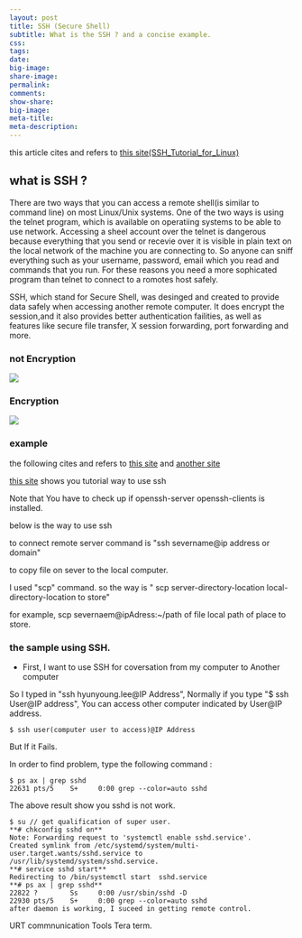 ```yaml
---
layout: post
title: SSH (Secure Shell)
subtitle: What is the SSH ? and a concise example.
css:
tags:
date:
big-image:
share-image:
permalink:
comments:
show-share:
big-image:
meta-title:
meta-description:
---
```


this article cites and refers to [this site(SSH_Tutorial_for_Linux)](http://support.suso.com/supki/SSH_Tutorial_for_Linux)

## what is SSH ?

  There are two ways that you can access a remote shell(is similar to command line) on most Linux/Unix systems.
  One of the two ways is using the telnet program, which is available on operatiing systems to be able to use network.
  Accessing a sheel account over the telnet is dangerous because everything that you send or recevie over it is visible in plain text on the local network of the machine you are connecting to.
  So anyone can sniff everything such as your username, password, email which you read and commands that you run. 
  For these reasons you need a more sophicated program than telnet to connect to a romotes host safely.
  
  SSH, which stand for Secure Shell, was desinged and created to provide data safely when accessing another remote computer.
  It does encrypt the session,and it also provides better authentication failities, as well as features like secure file transfer, X session forwarding, port forwarding and more.
  
### not Encryption

  ![](/img/Image/Study-In-San-Jose-CA/SSH_unencrytion.png)
  

  
### Encryption

  ![](/img/Image/Study-In-San-Jose-CA/SSH_encrytion.png)
  
### example

the following cites and refers to [this site](http://www.server-world.info/en/note?os=CentOS_7&p=ssh&f=2) and [another site](http://www.hypexr.org/linux_scp_help.php)

[this site](http://www.cyberciti.biz/faq/centos-ssh/) shows you tutorial way to use ssh 

Note that You have to check up if openssh-server openssh-clients is installed.

below is the way to use ssh

  to connect remote server 
    command is "ssh severname@ip address or domain"
     
  to copy file on sever to the local computer. 
  
  I used "scp" command. so the way is " scp server-directory-location  local-directory-location to store"
  
  for example,
  scp severnaem@ipAdress:~/path of file local path of place to store. 
  

### the sample using SSH. 

 - First, I want to use SSH for coversation from my computer to Another computer
 
  So I typed in "ssh hyunyoung.lee@IP Address", Normally if you type "$ ssh User@IP address", You can access other computer indicated by User@IP address.
  
```
$ ssh user(computer user to access)@IP Address
```
  
  But If it Fails. 

  In order to find problem, type the following command :

```shell
$ ps ax | grep sshd      
22631 pts/5    S+     0:00 grep --color=auto sshd    
```

  The above result show you sshd is not work. 
 
```
$ su // get qualification of super user.  
**# chkconfig sshd on**   
Note: Forwarding request to 'systemctl enable sshd.service'.   
Created symlink from /etc/systemd/system/multi-user.target.wants/sshd.service to /usr/lib/systemd/system/sshd.service.   
**# service sshd start**   
Redirecting to /bin/systemctl start  sshd.service   
**# ps ax | grep sshd**   
22822 ?        Ss     0:00 /usr/sbin/sshd -D   
22930 pts/5    S+     0:00 grep --color=auto sshd   
after daemon is working, I suceed in getting remote control.     
```

URT commnunication Tools Tera term. 
  
